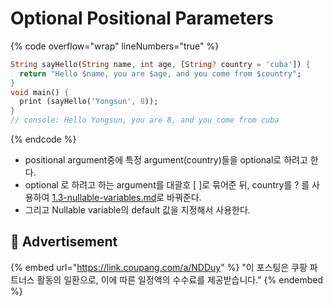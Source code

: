 # Optional Positional Parameters

{% code overflow="wrap" lineNumbers="true" %}
```dart
String sayHello(String name, int age, [String? country = 'cuba']) {
  return "Hello $name, you are $age, and you come from $country";
}
void main() {
  print (sayHello('Yongsun', 8));
}
// console: Hello Yongsun, you are 8, and you come from cuba
```
{% endcode %}

* positional argument중에 특정 argument(country)들을 optional로 하려고 한다.
* optional 로 하려고 하는 argument를 대괄호 \[ ]로 묶어준 뒤, country를 ? 를 사용하여 [1.3-nullable-variables.md](../1-variables/1.3-nullable-variables.md "mention")로 바꿔준다.&#x20;
* 그리고 Nullable variable의 default 값을 지정해서 사용한다.

## :gift: Advertisement

{% embed url="https://link.coupang.com/a/NDDuy" %}
"이 포스팅은 쿠팡 파트너스 활동의 일환으로, 이에 따른 일정액의 수수료를 제공받습니다."
{% endembed %}
